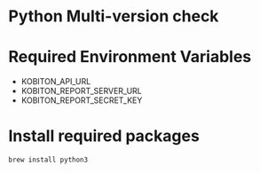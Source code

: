 # Python Multi-version check

# Required Environment Variables
 * KOBITON_API_URL
 * KOBITON_REPORT_SERVER_URL
 * KOBITON_REPORT_SECRET_KEY

# Install required packages
```
brew install python3
```

